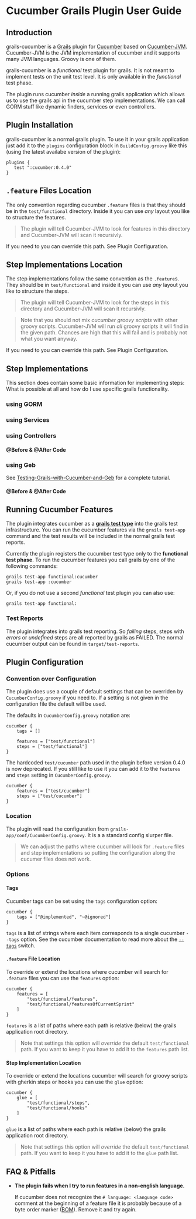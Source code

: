 # Cucumber Grails Plugin User Guide

## Introduction

grails-cucumber is a [Grails][] plugin for [Cucumber][] based on [Cucumber-JVM][]. Cucumber-JVM is the JVM implementation of cucumber and it supports many JVM languages. Groovy is one of them.

grails-cucumber is a *functional* test plugin for grails. It is not meant to implement tests on the unit test level. It is only available in the *functional* test phase.

The plugin runs cucumber *inside* a running grails application which allows us to use the grails api in the cucumber step implementations. We can call GORM stuff like dynamic finders, services or even controllers.

[grails]: http://grails.org
[cucumber]: http://cukes.info
[cucumber-jvm]: https://github.com/cucumber/cucumber-jvm

## Plugin Installation

grails-cucumber is a normal grails plugin. To use it in your grails application just add it to the `plugins` configuration block in `BuildConfig.groovy` like this (using the latest availabe version of the plugin):

    plugins {
       test ":cucumber:0.4.0"
    }
 
## `.feature`  Files Location
The only convention regarding cucumber `.feature` files is that they should be in the `test/functional` directory. Inside it you can use *any* layout you like to structure the features.

> The plugin will tell Cucumber-JVM to look for features in this directory and Cucumber-JVM will scan it recursivly.

If you need to you can override this path. See Plugin Configuration.

## Step Implementations Location
The step implementations follow the same convention as the `.feature`s. They should be in `test/functional` and inside it you can use *any* layout you like to structure the steps.

>The plugin will tell Cucumber-JVM to look for the steps in this directory and Cucumber-JVM will scan it recursivly.
 
>Note that you should not mix *cucumber groovy scripts* with other groovy scripts. Cucumber-JVM will run *all* groovy scripts it will find in the given path. Chances are high that this will fail and is probably not what you want anyway.

If you need to you can override this path. See Plugin Configuration.

## Step Implementations
This section does contain some basic information for implementing steps: What is possible at all and how do I use specific grails functionality.

### using GORM

### using Services

### using Controllers
#### @Before & @After Code

### using Geb            
See [Testing-Grails-with-Cucumber-and-Geb][cucumber-geb] for a complete tutorial.

#### @Before & @After Code
 
 [cucumber-geb]: https://github.com/hauner/grails-cucumber/wiki/Testing-Grails-with-Cucumber-and-Geb
 
## Running Cucumber Features

The plugin integrates cucumber as a [**grails test type**][testtype] into the grails test infrastructure. You can run the cucumber features via the `grails test-app` command and the test results will be included in the normal grails test reports.

Currently the plugin registers the cucumber test type only to the **functional test phase**. To run the cucumber features you call grails by one of the following commands:

    grails test-app functional:cucumber
    grails test-app :cucumber

Or, if you do not use a second *functional* test plugin you can also use:

    grails test-app functional:

[testtype]: http://ldaley.com/post/615966534/custom-grails-test

### Test Reports
The plugin integrates into grails test reporting. So *failing* steps, steps with *errors* or *undefined* steps are all reported by grails as FAILED. The normal cucumber output can be found in `target/test-reports`.
                                                                                                                                                                                                                                                                                                                                                                                                                                                                                                                                                                                                                                                                                                                                                                                                                                                                                                                                                                                                                                                                                                                                                                                                                                                                                                                                                                                                                                                                                                                                                                                                                                                                                                                                                                                                                                                                                                                                                                                                                                                                                                                                                                                                                                                                                                                                                                                                                                                                                                                                                   
## Plugin Configuration

### Convention over Configuration
The plugin does use a couple of default settings that can be overriden by `CucumberConfig.groovy` if you need to. If a setting is not given in the configuration file the default will be used.

The defaults in `CucumberConfig.groovy` notation are:

    cucumber {
        tags = []
        
        features = ["test/functional"]
        steps = ["test/functional"]
    }

The hardcoded `test/cucumber` path used in the plugin before version 0.4.0 is now deprecated. If you still like to use it you can add it to the `features` and `steps` setting in  `CucumberConfig.groovy`.

    cucumber {
        features = ["test/cucumber"]
        steps = ["test/cucumber"]
    }
    
### Location
The plugin will read the configuration from `grails-app/conf/CucumberConfig.groovy`. It is a a standard config slurper file.

> We can adjust the paths where cucumber will look for  `.feature` files and step implementations so putting the configuration along the cucumer files does not work.

### Options

#### Tags
Cucumber tags can be set using the `tags` configuration option:

    cucumber {
        tags = ["@implemented", "~@ignored"]
    }

`tags` is a list of strings where each item corresponds to a single cucumber `--tags` option.  See the cucumber documentation to read more about the [`--tags`][tags] switch. 

#### `.feature` File Location
To override or extend the locations where cucumber will search for `.feature` files you can use the `features` option:

    cucumber {
        features = [
            "test/functional/features",
            "test/functional/featuresOfCurrentSprint"
        ]
    }

`features` is a list of paths where each path is relative (below) the grails application root directory.

> Note that settings this option will *override* the default `test/functional` path. If you want to keep it you have to add it to the `features` path list.

[tags]: https://github.com/cucumber/cucumber/wiki/Tags

#### Step Implementation Location
To override or extend the locations cucumber will search for groovy scripts with gherkin steps or hooks you can use the `glue` option:

    cucumber {
        glue = [
            "test/functional/steps",
            "test/functional/hooks"
        ]
    }

`glue` is a list of paths where each path is relative (below) the grails application root directory.

> Note that settings this option will *override* the default `test/functional` path. If you want to keep it you have to add it to the `glue` path list.

## FAQ & Pitfalls

* **The plugin fails when I try to run features in a non-english language.**

    If cucumber does not recognize the `# language: <language code> ` comment at the beginning of a feature file it is probably because of a byte order marker ([BOM][]). Remove it and try again.

[bom]: http://en.wikipedia.org/wiki/Byte_order_mark